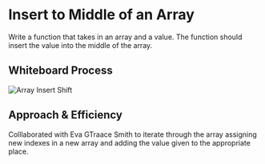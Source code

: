 # Insert to Middle of an Array

Write a function that takes in an array and a value. The function should insert the value into the middle of the array.

## Whiteboard Process

![Array Insert Shift](/code-challenges/array-insert-shift/Screenshotcc01.png)

## Approach & Efficiency

Colllaborated with Eva GTraace Smith to iterate through the array assigning new indexes in a new array and adding the value given to the appropriate place.  

